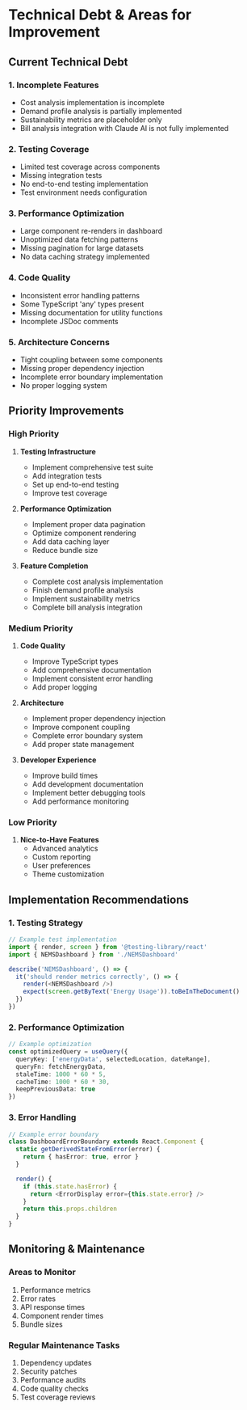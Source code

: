 # Technical Debt & Areas for Improvement

## Current Technical Debt

### 1. Incomplete Features
- Cost analysis implementation is incomplete
- Demand profile analysis is partially implemented
- Sustainability metrics are placeholder only
- Bill analysis integration with Claude AI is not fully implemented

### 2. Testing Coverage
- Limited test coverage across components
- Missing integration tests
- No end-to-end testing implementation
- Test environment needs configuration

### 3. Performance Optimization
- Large component re-renders in dashboard
- Unoptimized data fetching patterns
- Missing pagination for large datasets
- No data caching strategy implemented

### 4. Code Quality
- Inconsistent error handling patterns
- Some TypeScript 'any' types present
- Missing documentation for utility functions
- Incomplete JSDoc comments

### 5. Architecture Concerns
- Tight coupling between some components
- Missing proper dependency injection
- Incomplete error boundary implementation
- No proper logging system

## Priority Improvements

### High Priority
1. **Testing Infrastructure**
   - Implement comprehensive test suite
   - Add integration tests
   - Set up end-to-end testing
   - Improve test coverage

2. **Performance Optimization**
   - Implement proper data pagination
   - Optimize component rendering
   - Add data caching layer
   - Reduce bundle size

3. **Feature Completion**
   - Complete cost analysis implementation
   - Finish demand profile analysis
   - Implement sustainability metrics
   - Complete bill analysis integration

### Medium Priority
1. **Code Quality**
   - Improve TypeScript types
   - Add comprehensive documentation
   - Implement consistent error handling
   - Add proper logging

2. **Architecture**
   - Implement proper dependency injection
   - Improve component coupling
   - Complete error boundary system
   - Add proper state management

3. **Developer Experience**
   - Improve build times
   - Add development documentation
   - Implement better debugging tools
   - Add performance monitoring

### Low Priority
1. **Nice-to-Have Features**
   - Advanced analytics
   - Custom reporting
   - User preferences
   - Theme customization

## Implementation Recommendations

### 1. Testing Strategy
```typescript
// Example test implementation
import { render, screen } from '@testing-library/react'
import { NEMSDashboard } from './NEMSDashboard'

describe('NEMSDashboard', () => {
  it('should render metrics correctly', () => {
    render(<NEMSDashboard />)
    expect(screen.getByText('Energy Usage')).toBeInTheDocument()
  })
})
```

### 2. Performance Optimization
```typescript
// Example optimization
const optimizedQuery = useQuery({
  queryKey: ['energyData', selectedLocation, dateRange],
  queryFn: fetchEnergyData,
  staleTime: 1000 * 60 * 5,
  cacheTime: 1000 * 60 * 30,
  keepPreviousData: true
})
```

### 3. Error Handling
```typescript
// Example error boundary
class DashboardErrorBoundary extends React.Component {
  static getDerivedStateFromError(error) {
    return { hasError: true, error }
  }

  render() {
    if (this.state.hasError) {
      return <ErrorDisplay error={this.state.error} />
    }
    return this.props.children
  }
}
```

## Monitoring & Maintenance

### Areas to Monitor
1. Performance metrics
2. Error rates
3. API response times
4. Component render times
5. Bundle sizes

### Regular Maintenance Tasks
1. Dependency updates
2. Security patches
3. Performance audits
4. Code quality checks
5. Test coverage reviews
